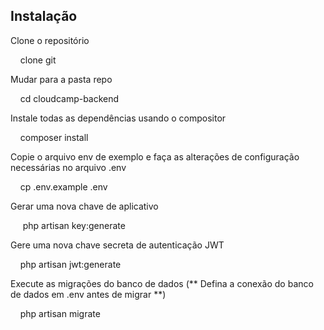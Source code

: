 ## Instalação

Clone o repositório

    clone git

Mudar para a pasta repo

    cd cloudcamp-backend

Instale todas as dependências usando o compositor

    composer install

Copie o arquivo env de exemplo e faça as alterações de configuração necessárias no arquivo .env

    cp .env.example .env

Gerar uma nova chave de aplicativo

     php artisan key:generate

Gere uma nova chave secreta de autenticação JWT

    php artisan jwt:generate

Execute as migrações do banco de dados (** Defina a conexão do banco de dados em .env antes de migrar **)

    php artisan migrate
